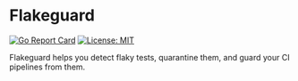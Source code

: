 # Flakeguard

[![Go Report Card](https://goreportcard.com/badge/github.com/smartcontractkit/flakeguard)](https://goreportcard.com/report/github.com/smartcontractkit/flakeguard)
[![License: MIT](https://img.shields.io/badge/License-MIT-yellow.svg)](https://opensource.org/licenses/MIT)

Flakeguard helps you detect flaky tests, quarantine them, and guard your CI pipelines from them.
